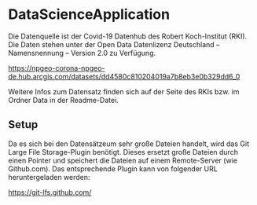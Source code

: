 # DataScienceApplication
Die Datenquelle ist der Covid-19 Datenhub des Robert Koch-Institut (RKI). Die Daten stehen unter der Open Data Datenlizenz Deutschland – Namensnennung – Version 2.0 zu Verfügung.

https://npgeo-corona-npgeo-de.hub.arcgis.com/datasets/dd4580c810204019a7b8eb3e0b329dd6_0

Weitere Infos zum Datensatz finden sich auf der Seite des RKIs bzw. im Ordner Data in der Readme-Datei.

## Setup
Da es sich bei den Datensätzeum sehr große Dateien handelt, wird das Git Large File Storage-Plugin benötigt. Dieses ersetzt große Dateien durch einen Pointer und speichert die Dateien auf einem Remote-Server (wie Github.com). Das entsprechende Plugin kann von folgender URL heruntergeladen werden:

https://git-lfs.github.com/